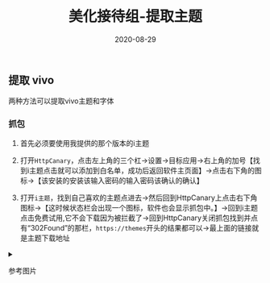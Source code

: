 ﻿---
title: 美化接待组-提取主题
date: 2020-08-29
categories: ["Job"]
---


## 提取 vivo

两种方法可以提取vivo主题和字体

### 抓包

1. 首先必须要使用我提供的那个版本的i主题

2. 打开`HttpCanary`，点击左上角的三个杠→设置→目标应用→右上角的加号【找到i主题点击就可以添加到白名单，成功后返回软件主页面】→点击右下角的图标→【该安装的安装该输入密码的输入密码该确认的确认】

3. 打开`i主题`，找到自己喜欢的主题点进去→然后回到HttpCanary上点击右下角图标→【这时候状态栏会出现一个图标，软件也会显示抓包中。】→回到i主题点击免费试用,它不会下载因为被拦截了→回到HttpCanary关闭抓包找到并点有“302Found”的那栏，`https://themes`开头的结果都可以→最上面的链接就是主题下载地址


<details blue=""><summary> <p>参考图片</p> </summary>
              <div class="content">

<center style="padding-bottom: 10px;">
<a style="color: #1B9AF7;" href="https://share.weiyun.com/pc46G7kw" class="button button-glow button-border button-rounded button-primary" data-pjax-state="">提取工具</a>
</center>

              <figure><img src="https://p.ananas.chaoxing.com/star3/origin/0753b6f81052c184cb2b2ac7dc0d1bad.jpg" data-sizes="auto" data-src="https://p.ananas.chaoxing.com/star3/origin/0753b6f81052c184cb2b2ac7dc0d1bad.jpg" alt="UqpSyL" class="lazyautosizes lazyloaded" sizes="446px"><figcaption class="image-caption"></figcaption></figure>

              <figure><img src="https://p.ananas.chaoxing.com/star3/origin/f58364dda93c1e63ade20cf7e048cf85.jpg" data-sizes="auto" data-src="https://p.ananas.chaoxing.com/star3/origin/f58364dda93c1e63ade20cf7e048cf85.jpg" alt="UqpSyL" class="lazyautosizes lazyloaded" sizes="446px"><figcaption class="image-caption"></figcaption></figure>

              <figure><img src="https://p.ananas.chaoxing.com/star3/origin/fd15c7d1bc9541b843a090d8ab3eb9bb.jpg" data-sizes="auto" data-src="https://p.ananas.chaoxing.com/star3/origin/fd15c7d1bc9541b843a090d8ab3eb9bb.jpg" alt="UqpSyL" class="lazyautosizes lazyloaded" sizes="446px"><figcaption class="image-caption"></figcaption></figure>


              <figure><img src="https://p.ananas.chaoxing.com/star3/origin/603833e0719ddcbc255f793c3e1a899a.jpg" data-sizes="auto" data-src="https://p.ananas.chaoxing.com/star3/origin/603833e0719ddcbc255f793c3e1a899a.jpg" alt="UqpSyL" class="lazyautosizes lazyloaded" sizes="446px"><figcaption class="image-caption"></figcaption></figure>


              <figure><img src="https://p.ananas.chaoxing.com/star3/origin/5e39f44e5b9c64aefdf90c93e0decd7b.jpg" data-sizes="auto" data-src="https://p.ananas.chaoxing.com/star3/origin/5e39f44e5b9c64aefdf90c93e0decd7b.jpg" alt="UqpSyL" class="lazyautosizes lazyloaded" sizes="446px"><figcaption class="image-caption"></figcaption></figure>



              </div>
            </details>


### 推荐


1. 以`动态魔性小黄鸭`为例

2. 安装`小千vivo主题下载器`→设置→跳转浏览器下载→输入主题名→搜索→查看所有结果

3. 点击你想找的结果→自动跳转到浏览器→复制下载地址链接

<details blue=""><summary> <p>参考图片</p> </summary>
              <div class="content">

<center style="padding-bottom: 10px;">
<a style="color: #1B9AF7;" href="https://share.weiyun.com/3POSLtOX" class="button button-glow button-border button-rounded button-primary" data-pjax-state="">提取工具</a>
</center>

              <figure><img src="https://p.ananas.chaoxing.com/star3/origin/724b1575d3866f30374de8a553338d41.jpg" data-sizes="auto" data-src="https://p.ananas.chaoxing.com/star3/origin/724b1575d3866f30374de8a553338d41.jpg" alt="UqpSyL" class="lazyautosizes lazyloaded" sizes="446px"><figcaption class="image-caption"></figcaption></figure>

              <figure><img src="https://p.ananas.chaoxing.com/star3/origin/596403a2de7bd1849fe4e1a842f40415.jpg" data-sizes="auto" data-src="https://p.ananas.chaoxing.com/star3/origin/596403a2de7bd1849fe4e1a842f40415.jpg" alt="UqpSyL" class="lazyautosizes lazyloaded" sizes="446px"><figcaption class="image-caption"></figcaption></figure>


              <figure><img src="https://p.ananas.chaoxing.com/star3/origin/8a5c19363765abf72d1c2c0d6664f15f.jpg" data-sizes="auto" data-src="https://p.ananas.chaoxing.com/star3/origin/8a5c19363765abf72d1c2c0d6664f15f.jpg" alt="UqpSyL" class="lazyautosizes lazyloaded" sizes="446px"><figcaption class="image-caption"></figcaption></figure>


              <figure><img src="https://p.ananas.chaoxing.com/star3/origin/aff5d01068b462b00e7964241ea1044f.jpg" data-sizes="auto" data-src="https://p.ananas.chaoxing.com/star3/origin/aff5d01068b462b00e7964241ea1044f.jpg" alt="UqpSyL" class="lazyautosizes lazyloaded" sizes="446px"><figcaption class="image-caption"></figcaption></figure>


              </div>
            </details>


## 提取 oppo

1. 打开`HttpCanary`，点击左上角的三个杠→设置→目标应用→右上角的加号→找到主题商店点击就可以添加到白名单→成功后返回软件主页面

2. 打开`主题商店`，找到自己喜欢的主题点击试用→然后`快速`回到HttpCanary上点击右下角图标→【这时候状态栏会出现一个图标，软件也会显示抓包中。】→主题商店下载试用不用管他→回到HttpCanary找到并点有“206 Partial Content”的那栏，`http://themes`开头的结果→最上面的链接就是主题下载地址


<details blue=""><summary> <p>参考图片</p> </summary>
              <div class="content">

<center style="padding-bottom: 10px;">
<a style="color: #1B9AF7;" href="https://share.weiyun.com/FMAqyFIT" class="button button-glow button-border button-rounded button-primary" data-pjax-state="">提取工具</a>
</center>

             <figure><img src="https://p.ananas.chaoxing.com/star3/origin/30fd48dbc5f783553504c34a3ff945ae.jpeg" data-sizes="auto" data-src="https://p.ananas.chaoxing.com/star3/origin/30fd48dbc5f783553504c34a3ff945ae.jpeg" alt="UqpSyL" class="lazyautosizes lazyloaded" sizes="446px"><figcaption class="image-caption"></figcaption></figure>


              <figure><img src="https://p.ananas.chaoxing.com/star3/origin/9fe7f2bcb550c211c6eff258b2e5b92d.jpeg" data-sizes="auto" data-src="https://p.ananas.chaoxing.com/star3/origin/9fe7f2bcb550c211c6eff258b2e5b92d.jpeg" alt="UqpSyL" class="lazyautosizes lazyloaded" sizes="446px"><figcaption class="image-caption"></figcaption></figure>


              <figure><img src="https://p.ananas.chaoxing.com/star3/origin/347212c4f670fd349e62f258f1136815.jpeg" data-sizes="auto" data-src="https://p.ananas.chaoxing.com/star3/origin/347212c4f670fd349e62f258f1136815.jpeg" alt="UqpSyL" class="lazyautosizes lazyloaded" sizes="446px"><figcaption class="image-caption"></figcaption></figure>


              <figure><img src="https://p.ananas.chaoxing.com/star3/origin/5fbbb30a3d63a11d918e0704e1741d2a.jpeg" data-sizes="auto" data-src="https://p.ananas.chaoxing.com/star3/origin/5fbbb30a3d63a11d918e0704e1741d2a.jpeg" alt="UqpSyL" class="lazyautosizes lazyloaded" sizes="446px"><figcaption class="image-caption"></figcaption></figure>


              <figure><img src="https://p.ananas.chaoxing.com/star3/origin/c69ac98383fead752aa5215ef4da4af3.jpeg" data-sizes="auto" data-src="https://p.ananas.chaoxing.com/star3/origin/c69ac98383fead752aa5215ef4da4af3.jpeg" alt="UqpSyL" class="lazyautosizes lazyloaded" sizes="446px"><figcaption class="image-caption"></figcaption></figure>


              <figure><img src="https://p.ananas.chaoxing.com/star3/origin/f23d9844cea9d1e7d28907cba2d164d4.jpeg" data-sizes="auto" data-src="https://p.ananas.chaoxing.com/star3/origin/f23d9844cea9d1e7d28907cba2d164d4.jpeg" alt="UqpSyL" class="lazyautosizes lazyloaded" sizes="446px"><figcaption class="image-caption"></figcaption></figure>

              </div>
            </details>
